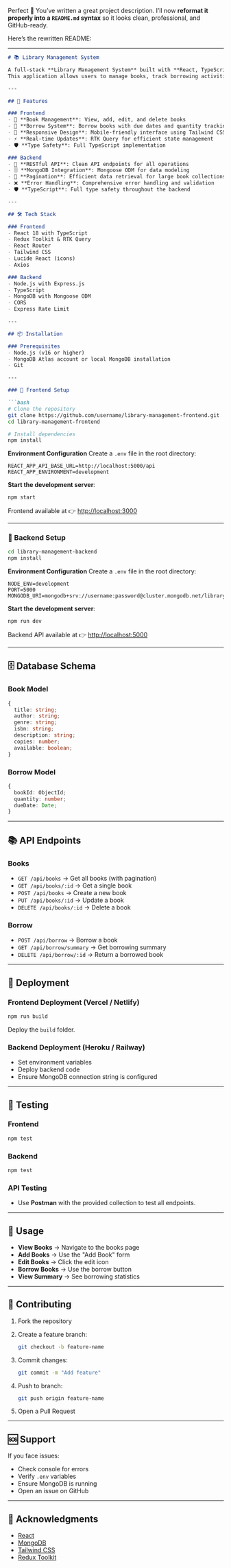 Perfect 🚀 You’ve written a great project description. I’ll now **reformat it properly into a `README.md` syntax** so it looks clean, professional, and GitHub-ready.

Here’s the rewritten README:

---

````markdown
# 📚 Library Management System

A full-stack **Library Management System** built with **React, TypeScript, Node.js, Express, and MongoDB**.  
This application allows users to manage books, track borrowing activities, and view library statistics.

---

## 🌟 Features

### Frontend
- 📖 **Book Management**: View, add, edit, and delete books  
- 🔄 **Borrow System**: Borrow books with due dates and quantity tracking  
- 📱 **Responsive Design**: Mobile-friendly interface using Tailwind CSS  
- ⚡ **Real-time Updates**: RTK Query for efficient state management  
- 🛡️ **Type Safety**: Full TypeScript implementation  

### Backend
- 🔗 **RESTful API**: Clean API endpoints for all operations  
- 🗄️ **MongoDB Integration**: Mongoose ODM for data modeling  
- 📑 **Pagination**: Efficient data retrieval for large book collections  
- ❌ **Error Handling**: Comprehensive error handling and validation  
- 🛡️ **TypeScript**: Full type safety throughout the backend  

---

## 🛠️ Tech Stack

### Frontend
- React 18 with TypeScript  
- Redux Toolkit & RTK Query  
- React Router  
- Tailwind CSS  
- Lucide React (icons)  
- Axios  

### Backend
- Node.js with Express.js  
- TypeScript  
- MongoDB with Mongoose ODM  
- CORS  
- Express Rate Limit  

---

## 📦 Installation

### Prerequisites
- Node.js (v16 or higher)  
- MongoDB Atlas account or local MongoDB installation  
- Git  

---

### 🔹 Frontend Setup

```bash
# Clone the repository
git clone https://github.com/username/library-management-frontend.git
cd library-management-frontend

# Install dependencies
npm install
````

**Environment Configuration**
Create a `.env` file in the root directory:

```env
REACT_APP_API_BASE_URL=http://localhost:5000/api
REACT_APP_ENVIRONMENT=development
```

**Start the development server**:

```bash
npm start
```

Frontend available at 👉 [http://localhost:3000](http://localhost:3000)

---

### 🔹 Backend Setup

```bash
cd library-management-backend
npm install
```

**Environment Configuration**
Create a `.env` file in the root directory:

```env
NODE_ENV=development
PORT=5000
MONGODB_URI=mongodb+srv://username:password@cluster.mongodb.net/library_management_2
```

**Start the development server**:

```bash
npm run dev
```

Backend API available at 👉 [http://localhost:5000](http://localhost:5000)

---

## 🗄️ Database Schema

### Book Model

```ts
{
  title: string;
  author: string;
  genre: string;
  isbn: string;
  description: string;
  copies: number;
  available: boolean;
}
```

### Borrow Model

```ts
{
  bookId: ObjectId;
  quantity: number;
  dueDate: Date;
}
```

---

## 📚 API Endpoints

### Books

* `GET /api/books` → Get all books (with pagination)
* `GET /api/books/:id` → Get a single book
* `POST /api/books` → Create a new book
* `PUT /api/books/:id` → Update a book
* `DELETE /api/books/:id` → Delete a book

### Borrow

* `POST /api/borrow` → Borrow a book
* `GET /api/borrow/summary` → Get borrowing summary
* `DELETE /api/borrow/:id` → Return a borrowed book

---

## 🚀 Deployment

### Frontend Deployment (Vercel / Netlify)

```bash
npm run build
```

Deploy the `build` folder.

### Backend Deployment (Heroku / Railway)

* Set environment variables
* Deploy backend code
* Ensure MongoDB connection string is configured

---

## 🧪 Testing

### Frontend

```bash
npm test
```

### Backend

```bash
npm test
```

### API Testing

* Use **Postman** with the provided collection to test all endpoints.

---

## 📱 Usage

* **View Books** → Navigate to the books page
* **Add Books** → Use the "Add Book" form
* **Edit Books** → Click the edit icon
* **Borrow Books** → Use the borrow button
* **View Summary** → See borrowing statistics

---

## 🤝 Contributing

1. Fork the repository
2. Create a feature branch:

   ```bash
   git checkout -b feature-name
   ```
3. Commit changes:

   ```bash
   git commit -m "Add feature"
   ```
4. Push to branch:

   ```bash
   git push origin feature-name
   ```
5. Open a Pull Request

---


## 🆘 Support

If you face issues:

* Check console for errors
* Verify `.env` variables
* Ensure MongoDB is running
* Open an issue on GitHub

---

## 🙏 Acknowledgments

* [React](https://react.dev/)
* [MongoDB](https://www.mongodb.com/)
* [Tailwind CSS](https://tailwindcss.com/)
* [Redux Toolkit](https://redux-toolkit.js.org/)


